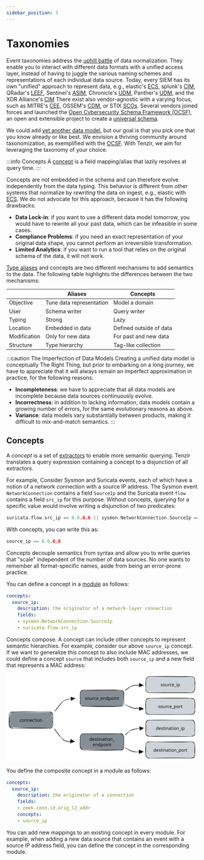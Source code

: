 ```yaml
---
sidebar_position: 3
---
```


# Taxonomies

Event taxonomies address the [uphill battle][chuvakin19] of data normalization.
They enable you to interact with different data formats with a unified access
layer, instead of having to juggle the various naming schemes and
representations of each individual data source. Today, every SIEM has its own
"unified" approach to represent data, e.g.,
elastic's [ECS][ecs],
splunk's [CIM][splunk-cim],
QRadar's [LEEF][leef],
Sentinel's [ASIM][asim],
Chronicle's [UDM][udm-chronicle],
Panther's [UDM][udm-panther],
and the XDR Alliance's [CIM][xdr-cim]
There exist also vendor-agnostic with a varying focus, such as MITRE's
[CEE][cee], OSSEM's [CDM][ossem], or STIX [SCOs][stix-scos].
Several vendors joined forces and launched the [Open Cybersecurity Schema
Framework (OCSF)][ocsf], an open and extensible project to create a [universal
schema][ocsf-schema].

[chuvakin19]: https://medium.com/anton-on-security/security-correlation-then-and-now-a-sad-truth-about-siem-fc5a1afb1001
[cee]: https://cee.mitre.org/
[ecs]: https://www.elastic.co/guide/en/ecs/current/ecs-reference.html
[splunk-cim]: https://docs.splunk.com/Splexicon:CommonInformationModel
[leef]: https://www.ibm.com/docs/en/dsm?topic=leef-overview:
[asim]: https://docs.microsoft.com/en-us/azure/sentinel/normalization
[udm-chronicle]: https://cloud.google.com/chronicle/docs/unified-data-model/udm-usage
[udm-panther]: https://docs.panther.com/writing-detections/data-models
[ossem]: https://github.com/OTRF/OSSEM-CDM
[stix-scos]: https://docs.oasis-open.org/cti/stix/v2.1/os/stix-v2.1-os.html#_mlbmudhl16lr
[xdr-cim]: https://github.com/XDR-Alliance/Common-Information-Model
[ocsf]: https://ocsf.io
[ocsf-schema]: https://schema.ocsf.io

We could add [yet another data model](https://xkcd.com/927/), but our goal is
that you pick one that you know already or like best. We envision a thriving
community around taxonomization, as exemplified with the [OCSF][ocsf]. With
Tenzir, we aim for leveraging the taxonomy of your choice.

:::info Concepts
A [concept](#concepts) is a field mapping/alias that lazily resolves at query
time.
:::

Concepts are not embedded in the schema and can therefore evolve independently
from the data typing. This behavior is different from other systems that
normalize by *rewriting* the data on ingest, e.g., elastic with [ECS][ecs]. We
do not advocate for this approach, because it has the following drawbacks:

- **Data Lock-in**: if you want to use a different data model tomorrow, you
  would have to rewrite all your past data, which can be infeasible in some
  cases.
- **Compliance Problems**: if you need an exact representation of your original
  data shape, you cannot perform an irreversible transformation.
- **Limited Analytics**: if you want to run a tool that relies on the original
  schema of the data, it will not work.

[Type aliases](type-system) and concepts are two different mechanisms to add
semantics to the data. The following table highlights the differences between
the two mechanisms:

|                  | Aliases                  | Concepts
|------------------|--------------------------|--------------------
| Objective        | Tune data representation | Model a domain
| User             | Schema writer            | Query writer
| Typing           | Strong                   | Lazy
| Location         | Embedded in data         | Defined outside of data
| Modification     | Only for new data        | For past and new data
| Structure        | Type hierarchy           | Tag-like collection

:::caution The Imperfection of Data Models
Creating a unified data model is conceptually The Right Thing, but prior to
embarking on a long journey, we have to appreciate that it will always remain an
imperfect approximation in practice, for the following reasons:

- **Incompleteness**: we have to appreciate that all data models are incomplete
  because data sources continuously evolve.
- **Incorrectness**: in addition to lacking information, data models contain
  a growing number of errors, for the same evolutionary reasons as above.
- **Variance**: data models vary substantially between products, making it
  difficult to mix-and-match semantics.
:::

## Concepts

A *concept* is a set of [extractors][extractors] to enable more semantic
querying. Tenzir translates a query expression containing a concept to a
disjunction of all extractors.

[extractors]: ../language/expressions.md#extractors

For example, Consider Sysmon and Suricata events, each of which have a notion of
a network connection with a source IP address. The Sysmon event
`NetworkConnection` contains a field `SourceIp` and the Suricata event `flow`
contains a field `src_ip` for this purpose. Without concepts, querying for a
specific value would involve writing a disjunction of two predicates:

```c
suricata.flow.src_ip == 6.6.6.6 || sysmon.NetworkConnection.SourceIp == 6.6.6.6
```

With concepts, you can write this as:

```c
source_ip == 6.6.6.6
```

Concepts decouple semantics from syntax and allow you to write queries that
"scale" independent of the number of data sources. No one wants to remember
all format-specific names, aside from being an error-prone practice.

You can define a concept in a [module](modules) as follows:

```yaml
concepts:
  source_ip:
    description: the originator of a network-layer connection
    fields:
    - sysmon.NetworkConnection.SourceIp
    - suricata.flow.src_ip
```

Concepts compose. A concept can include other concepts to represent semantic
hierarchies. For example, consider our above `source_ip` concept. If we want to
generalize this concept to also include MAC addresses, we could define a concept
`source` that includes both `source_ip` and a new field that represents a MAC
address:

![Concept Composition](concept-composition.excalidraw.svg)

You define the composite concept in a module as follows:

```yaml
concepts:
  source_ip:
    description: the originator of a connection
    fields:
    - zeek.conn.id.orig_l2_addr
    concepts:
    - source_ip
```

You can add new mappings to an existing concept in every module. For example,
when adding a new data source that contains an event with a source IP address
field, you can define the concept in the corresponding module.
